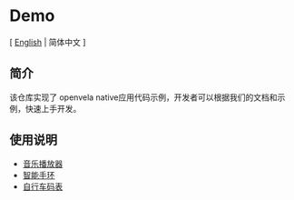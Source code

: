 # Demo

\[ [English](README.md) | 简体中文 \]

## 简介

该仓库实现了 openvela native应用代码示例，开发者可以根据我们的文档和示例，快速上手开发。

## 使用说明

- [音乐播放器](../../../../open-vela/docss/Example/Music_Player_Example_zh-cn.md)
- [智能手环](../../../../open-vela/docss/Example/Smart_Band_Example_zh-cn.md)
- [自行车码表](../../../../open-vela/docss/Example/X_Track_zh-cn.md)
